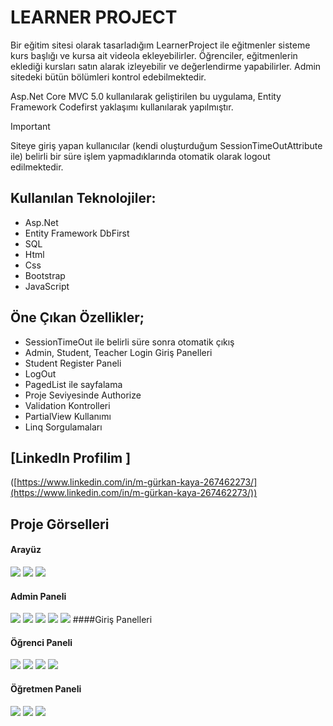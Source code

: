 # LEARNER PROJECT
Bir eğitim sitesi olarak tasarladığım LearnerProject ile eğitmenler sisteme kurs başlığı ve kursa ait videola ekleyebilirler. Öğrenciler, eğitmenlerin eklediği kursları satın alarak izleyebilir ve değerlendirme yapabilirler. Admin sitedeki bütün bölümleri kontrol edebilmektedir.

Asp.Net Core MVC 5.0 kullanılarak geliştirilen bu uygulama, Entity Framework Codefirst yaklaşımı kullanılarak yapılmıştır. 
> [!IMPORTANT]
> Siteye giriş yapan kullanıcılar (kendi oluşturduğum SessionTimeOutAttribute ile) belirli bir süre işlem yapmadıklarında otomatik olarak logout edilmektedir.


## Kullanılan Teknolojiler:
* Asp.Net 
* Entity Framework DbFirst
* SQL
* Html
* Css
* Bootstrap
* JavaScript

 ## Öne Çıkan Özellikler;

 - SessionTimeOut ile belirli süre sonra otomatik çıkış
 - Admin, Student, Teacher Login Giriş Panelleri
 - Student Register Paneli
 - LogOut
 - PagedList ile sayfalama
 - Proje Seviyesinde Authorize
 - Validation Kontrolleri
 - PartialView Kullanımı
 - Linq Sorgulamaları

## [LinkedIn Profilim ]
([https://www.linkedin.com/in/m-gürkan-kaya-267462273/](https://www.linkedin.com/in/m-gürkan-kaya-267462273/))


## Proje Görselleri
#### Arayüz
![](https://github.com/mgurkankaya/LearnerProject/blob/master/LearnerProject/learner/1.png)
![](https://github.com/mgurkankaya/LearnerProject/blob/master/LearnerProject/learner/2.png)
![](https://github.com/mgurkankaya/LearnerProject/blob/master/LearnerProject/learner/3.png)

#### Admin Paneli
![](https://github.com/mgurkankaya/LearnerProject/blob/master/LearnerProject/learner/10.png)
![](https://github.com/mgurkankaya/LearnerProject/blob/master/LearnerProject/learner/4.png)
![](https://github.com/mgurkankaya/LearnerProject/blob/master/LearnerProject/learner/5.png)
![](https://github.com/mgurkankaya/LearnerProject/blob/master/LearnerProject/learner/6.png)
![](https://github.com/mgurkankaya/LearnerProject/blob/master/LearnerProject/learner/7.png)
####Giriş Panelleri
#### Öğrenci Paneli
![](https://github.com/mgurkankaya/LearnerProject/blob/master/LearnerProject/learner/8.png)
![](https://github.com/mgurkankaya/LearnerProject/blob/master/LearnerProject/learner/11.png)
![](https://github.com/mgurkankaya/LearnerProject/blob/master/LearnerProject/learner/12.png)
![](https://github.com/mgurkankaya/LearnerProject/blob/master/LearnerProject/learner/13.png)
#### Öğretmen Paneli
![](https://github.com/mgurkankaya/LearnerProject/blob/master/LearnerProject/learner/9.png)
![](https://github.com/mgurkankaya/LearnerProject/blob/master/LearnerProject/learner/14.png)
![](https://github.com/mgurkankaya/LearnerProject/blob/master/LearnerProject/learner/15.png)
